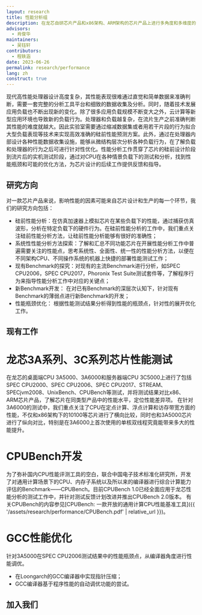 ```yaml
---
layout: research
title: 性能分析组
description: 在龙芯自研芯片产品和x86架构、ARM架构的芯片产品上进行多角度和多维度的性能测试，对比不同芯片产品在计算、访存、功耗等方面的性能差异，从指令集、微架构以及操作系统等方面分析性能瓶颈，提出性能优化的可行性方法。
advisors:
  - 肖俊华
maintainers:
  - 吴钰轩
contributors:
  - 程轶涵
date: 2023-06-26
permalink: research/performance
lang: zh
construct: true
---
```


现代高性能处理器设计高度复杂，其性能表现很难通过直觉和简单数据来准确判断，需要一套完整的分析工具平台和细致的数据收集及分析。同时，随着技术发展应用负载也不断出现新的变化。除了很多应用负载规模不断变大之外，云计算等新型应用环境也导致新的负载行为。处理器和负载越复杂，在流片生产之前准确判断其性能的难度就越大。因此实验室需要通过缩减数据集或者用若干片段的行为拟合大型负载表现等技术来实现高效准确的硅前性能预测方案。此外，通过在处理器内部设计各种性能数据收集设施，能够从微结构层次分析各种负载行为，在了解负载和处理器的行为之后可进行针对性优化。性能分析工作贯穿了芯片的硅前设计阶段到流片后的实机测试阶段，通过对CPU在各种情景负载下的测试和分析，找到性能瓶颈和可能的优化方法，为芯片设计的后续工作提供反馈和指导。

## 研究方向

对一款芯片产品来说，影响性能的因素可能来自芯片设计和生产的每一个环节，我们的研究方向包括：
* 硅前性能分析：在仿真加速器上模拟芯片在某些负载下的性能，通过捕获仿真波形，分析在特定负载下的硬件行为。在硅前性能分析的工作中，我们重点关注硅前性能分析方法，让硅前性能分析能够有很好的准确性；
* 系统性性能分析方法探索：了解和汇总不同功能芯片在开展性能分析工作中普遍需要关注的性能点，思考系统性、全面性、统一性的性能分析方法，以便在不同架构CPU、不同操作系统的机器上快捷的部署性能测试工作；
* 现有Benchmark的探究：对现有的主流Benchmark进行分析，如SPEC CPU2006，SPEC CPU2017，Phoronix Test Suite测试套件等，了解程序行为来指导性能分析工作中对应的关键点；
* 新Benchmark开发： 在对已有Benchmark的深层次认知下，针对现有Benchmark的薄弱点进行新Benchmark的开发；
* 性能瓶颈优化： 根据性能测试结果分析得到性能的瓶颈点，针对性的展开优化工作。

## 现有工作

# 龙芯3A系列、3C系列芯片性能测试
在龙芯的桌面端CPU 3A5000、3A6000和服务器端CPU 3C5000上进行了包括SPEC CPU2000、SPEC CPU2006、SPEC CPU2017、STREAM、SPECjvm2008、UnixBench、CPUBench等测试，并将测试结果对比x86、ARM芯片产品，了解芯片在同类型产品中的性能水平，定位性能差异项。
在针对3A6000的测试中，我们重点关注了CPU在定点计算、浮点计算和访存带宽方面的性能，不仅和x86架构下的10100等芯片进行了横向比较，同时也和3A5000芯片进行了纵向对比，特别是在3A6000上首次使用的单核双线程究竟能带来多大的性能提升。

# CPUBench开发
为了弥补国内CPU性能评测工具的空白，联合中国电子技术标准化研究所，开发了对通用计算场景下的CPU、内存子系统以及所以来的编译器进行综合计算能力评估的Benchmark——CPUBench。目前CPUBench 1.0已经全面应用于龙芯性能分析的测试工作中，并针对测试反馈计划改进并推出CPUBench 2.0版本。
有关CPUBench的内容参见[CPUBench: 一款开放的通用计算CPU性能基准工具]({{ '/assets/research/performance/CPUBench.pdf' | relative_url }})。

# GCC性能优化
针对3A5000在SPEC CPU2006测试结果中的性能瓶颈点，从编译器角度进行性能调优。
* 在Loongarch的GCC编译器中实现指针压缩；
* GCC编译器基于程序性能的自动调优功能的尝试。

## 加入我们


